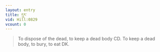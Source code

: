 ```yaml
---
layout: entry
title: དུར་
vid: Hill:0829
vcount: 0
---
```


> To dispose of the dead, to keep a dead body CD\.
 To keep a dead body, to bury, to eat DK\.

